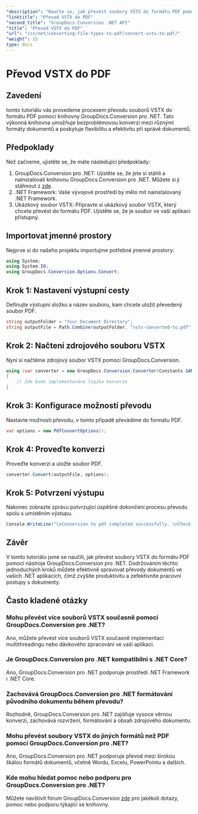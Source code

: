 ```yaml
---
"description": "Naučte se, jak převést soubory VSTX do formátu PDF pomocí GroupDocs.Conversion pro .NET. Snadné kroky pro bezproblémovou správu dokumentů."
"linktitle": "Převod VSTX do PDF"
"second_title": "GroupDocs.Conversion .NET API"
"title": "Převod VSTX do PDF"
"url": "/cs/net/converting-file-types-to-pdf/convert-vstx-to-pdf/"
"weight": 15
type: docs
---
```

# Převod VSTX do PDF

## Zavedení
tomto tutoriálu vás provedeme procesem převodu souborů VSTX do formátu PDF pomocí knihovny GroupDocs.Conversion pro .NET. Tato výkonná knihovna umožňuje bezproblémovou konverzi mezi různými formáty dokumentů a poskytuje flexibilitu a efektivitu při správě dokumentů.
## Předpoklady
Než začneme, ujistěte se, že máte následující předpoklady:
1. GroupDocs.Conversion pro .NET: Ujistěte se, že jste si stáhli a nainstalovali knihovnu GroupDocs.Conversion pro .NET. Můžete si ji stáhnout z [zde](https://releases.groupdocs.com/conversion/net/).
2. .NET Framework: Vaše vývojové prostředí by mělo mít nainstalovaný .NET Framework.
3. Ukázkový soubor VSTX: Připravte si ukázkový soubor VSTX, který chcete převést do formátu PDF. Ujistěte se, že je soubor ve vaší aplikaci přístupný.

## Importovat jmenné prostory
Nejprve si do našeho projektu importujme potřebné jmenné prostory:
```csharp
using System;
using System.IO;
using GroupDocs.Conversion.Options.Convert;
```
## Krok 1: Nastavení výstupní cesty
Definujte výstupní složku a název souboru, kam chcete uložit převedený soubor PDF.
```csharp
string outputFolder = "Your Document Directory";
string outputFile = Path.Combine(outputFolder, "vstx-converted-to.pdf");
```
## Krok 2: Načtení zdrojového souboru VSTX
Nyní si načtěme zdrojový soubor VSTX pomocí GroupDocs.Conversion.
```csharp
using (var converter = new GroupDocs.Conversion.Converter(Constants.SAMPLE_VSTX))
{
    // Zde bude implementována logika konverze
}
```
## Krok 3: Konfigurace možností převodu
Nastavte možnosti převodu, v tomto případě převádíme do formátu PDF.
```csharp
var options = new PdfConvertOptions();
```
## Krok 4: Proveďte konverzi
Proveďte konverzi a uložte soubor PDF.
```csharp
converter.Convert(outputFile, options);
```
## Krok 5: Potvrzení výstupu
Nakonec zobrazte zprávu potvrzující úspěšné dokončení procesu převodu spolu s umístěním výstupu.
```csharp
Console.WriteLine("\nConversion to pdf completed successfully. \nCheck output in {0}", outputFolder);
```

## Závěr
V tomto tutoriálu jsme se naučili, jak převést soubory VSTX do formátu PDF pomocí nástroje GroupDocs.Conversion pro .NET. Dodržováním těchto jednoduchých kroků můžete efektivně spravovat převody dokumentů ve vašich .NET aplikacích, čímž zvýšíte produktivitu a zefektivníte pracovní postupy s dokumenty.
## Často kladené otázky
### Mohu převést více souborů VSTX současně pomocí GroupDocs.Conversion pro .NET?
Ano, můžete převést více souborů VSTX současně implementací multithreadingu nebo dávkového zpracování ve vaší aplikaci.
### Je GroupDocs.Conversion pro .NET kompatibilní s .NET Core?
Ano, GroupDocs.Conversion pro .NET podporuje prostředí .NET Framework i .NET Core.
### Zachovává GroupDocs.Conversion pro .NET formátování původního dokumentu během převodu?
Rozhodně, GroupDocs.Conversion pro .NET zajišťuje vysoce věrnou konverzi, zachovává rozvržení, formátování a obsah zdrojového dokumentu.
### Mohu převést soubory VSTX do jiných formátů než PDF pomocí GroupDocs.Conversion pro .NET?
Ano, GroupDocs.Conversion pro .NET podporuje převod mezi širokou škálou formátů dokumentů, včetně Wordu, Excelu, PowerPointu a dalších.
### Kde mohu hledat pomoc nebo podporu pro GroupDocs.Conversion pro .NET?
Můžete navštívit fórum GroupDocs.Conversion [zde](https://forum.groupdocs.com/c/conversion/11) pro jakékoli dotazy, pomoc nebo podporu týkající se knihovny.